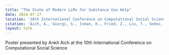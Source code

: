 ```yaml
---
title: "The State of Modern LLMs for Substance Use Help"
date: 2024-07-17
location: '10th International Conference on Computational Social Science, Philadelphia, PA'
citation: 'Aich, A., Giorgi, S., Isman, K., Fried, Z., Liu, T., Sedoc, J., Curtis, B. (2024) &quot;The State of Modern LLMs for Substance Use Help&quot; <i>10th International Conference on Computational Social Science</i>.'
layout: talk
---
```


Poster presented by Ankit Aich at the 10th International Conference on Computational Social Science
